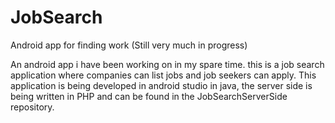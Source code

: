 # JobSearch
Android app for finding work (Still very much in progress)

An android app i have been working on in my spare time. this is a job search application where
companies can list jobs and job seekers can apply.  This application is being developed in android 
studio in java, the server side is being written in PHP and can be found in the JobSearchServerSide 
repository.
